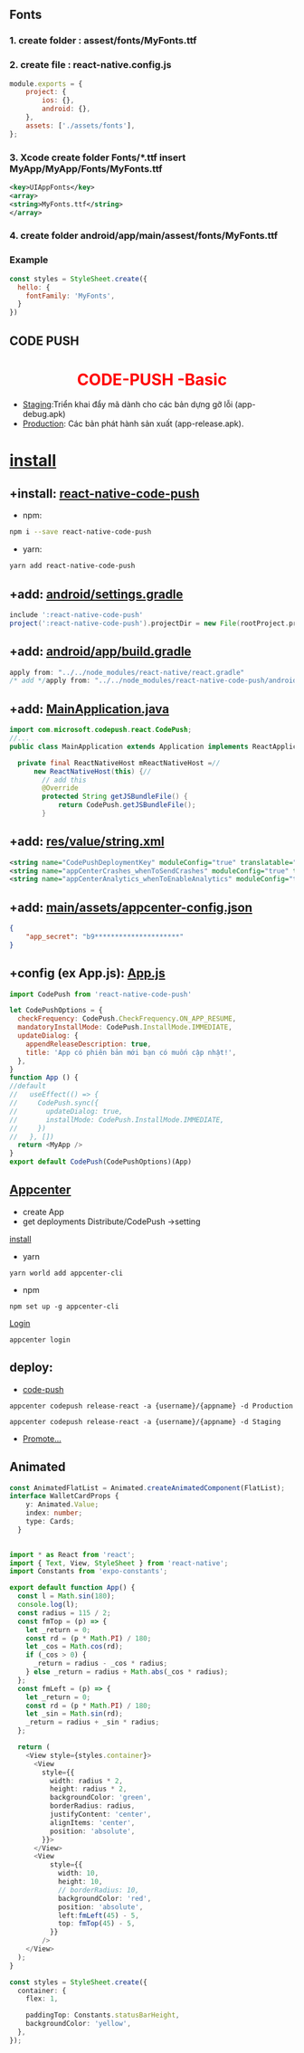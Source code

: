 ## Fonts 
### 1. create folder : assest/fonts/MyFonts.ttf
### 2. create file : react-native.config.js
```js
module.exports = {
    project: {
        ios: {},
        android: {},
    },
    assets: ['./assets/fonts'],
};
```

### 3. Xcode create folder Fonts/*.ttf insert MyApp/MyApp/Fonts/MyFonts.ttf
```xml 
<key>UIAppFonts</key>
<array>
<string>MyFonts.ttf</string>
</array>
```
### 4. create folder android/app/main/assest/fonts/MyFonts.ttf
### Example
```js
const styles = StyleSheet.create({
  hello: {
    fontFamily: 'MyFonts',
  }
})
```
## CODE PUSH
<h1 style="color:red;text-align:center;">CODE-PUSH  -Basic</h1>

- [Staging]():Triển khai đẩy mã dành cho các bản dựng gỡ lỗi (app-debug.apk) 
- [Production](): Các bản phát hành sản xuất (app-release.apk).


# [install]()

## +install: [react-native-code-push]()
- npm:

```bash
npm i --save react-native-code-push
```
- yarn:
```bash
yarn add react-native-code-push
```
## +add: [android/settings.gradle]()

```gradle
include ':react-native-code-push'
project(':react-native-code-push').projectDir = new File(rootProject.projectDir, '../node_modules/react-native-code-push/android/app')
```

## +add: [android/app/build.gradle]()

```gradle
apply from: "../../node_modules/react-native/react.gradle"
/* add */apply from: "../../node_modules/react-native-code-push/android/codepush.gradle"//add this
```

## +add: [MainApplication.java]()

```java
import com.microsoft.codepush.react.CodePush;
//...
public class MainApplication extends Application implements ReactApplication {//

  private final ReactNativeHost mReactNativeHost =//
      new ReactNativeHost(this) {//
        // add this
        @Override
        protected String getJSBundleFile() {
            return CodePush.getJSBundleFile();
        }    

```
## +add: [res/value/string.xml]()

```xml
<string name="CodePushDeploymentKey" moduleConfig="true" translatable="false">s41PZ0E**************************</string>
<string name="appCenterCrashes_whenToSendCrashes" moduleConfig="true" translatable="false">DO_NOT_ASK_JAVASCRIPT</string>
<string name="appCenterAnalytics_whenToEnableAnalytics" moduleConfig="true" translatable="false">ALWAYS_SEND</string>

```

## +add: [main/assets/appcenter-config.json]()

```json
{
    "app_secret": "b9*********************"
}

```  

## +config (ex App.js): [App.js]()

```js
import CodePush from 'react-native-code-push'

let CodePushOptions = {
  checkFrequency: CodePush.CheckFrequency.ON_APP_RESUME,
  mandatoryInstallMode: CodePush.InstallMode.IMMEDIATE,
  updateDialog: {
    appendReleaseDescription: true,
    title: 'App có phiên bản mới bạn có muốn cập nhật!',
  },
}
function App () {
//default
//   useEffect(() => {
//     CodePush.sync({
//       updateDialog: true,
//       installMode: CodePush.InstallMode.IMMEDIATE,
//     })
//   }, [])
  return <MyApp />
}
export default CodePush(CodePushOptions)(App)
```  



## [Appcenter]
[Appcenter]:https://appcenter.ms/

- create App
- get deployments Distribute/CodePush ->setting

[install]()
- yarn
```
yarn world add appcenter-cli
```
- npm
```
npm set up -g appcenter-cli
```
[Login]()
```
appcenter login
```

## deploy:
- [code-push]()
```
appcenter codepush release-react -a {username}/{appname} -d Production
```
```
appcenter codepush release-react -a {username}/{appname} -d Staging
```
- [Promote...]()


## Animated

```ts
const AnimatedFlatList = Animated.createAnimatedComponent(FlatList);
interface WalletCardProps {
    y: Animated.Value;
    index: number;
    type: Cards;
  }
  
```
```ts
import * as React from 'react';
import { Text, View, StyleSheet } from 'react-native';
import Constants from 'expo-constants';

export default function App() {
  const l = Math.sin(180);
  console.log(l);
  const radius = 115 / 2;
  const fmTop = (p) => {
    let _return = 0;
    const rd = (p * Math.PI) / 180;
    let _cos = Math.cos(rd);
    if (_cos > 0) {
      _return = radius - _cos * radius;
    } else _return = radius + Math.abs(_cos * radius);
  };
  const fmLeft = (p) => {
    let _return = 0;
    const rd = (p * Math.PI) / 180;
    let _sin = Math.sin(rd);
    _return = radius + _sin * radius;
  };

  return (
    <View style={styles.container}>
      <View
        style={{
          width: radius * 2,
          height: radius * 2,
          backgroundColor: 'green',
          borderRadius: radius,
          justifyContent: 'center',
          alignItems: 'center',
          position: 'absolute',
        }}> 
      </View>
      <View
          style={{
            width: 10,
            height: 10,
            // borderRadius: 10,
            backgroundColor: 'red',
            position: 'absolute',
            left:fmLeft(45) - 5,
            top: fmTop(45) - 5,
          }}
        />
    </View>
  );
}

const styles = StyleSheet.create({
  container: {
    flex: 1,

    paddingTop: Constants.statusBarHeight,
    backgroundColor: 'yellow',
  },
});

```